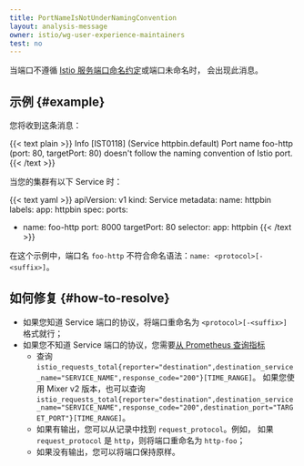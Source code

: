 ```yaml
---
title: PortNameIsNotUnderNamingConvention
layout: analysis-message
owner: istio/wg-user-experience-maintainers
test: no
---
```


当端口不遵循 [Istio 服务端口命名约定](/zh/docs/ops/configuration/traffic-management/protocol-selection/)或端口未命名时，
会出现此消息。

## 示例 {#example}

您将收到这条消息：

{{< text plain >}}
Info [IST0118] (Service httpbin.default) Port name foo-http (port: 80, targetPort: 80) doesn't follow the naming convention of Istio port.
{{< /text >}}

当您的集群有以下 Service 时：

{{< text yaml >}}
apiVersion: v1
kind: Service
metadata:
  name: httpbin
  labels:
    app: httpbin
spec:
  ports:
  - name: foo-http
    port: 8000
    targetPort: 80
  selector:
    app: httpbin
{{< /text >}}

在这个示例中，端口名 `foo-http` 不符合命名语法：`name: <protocol>[-<suffix>]`。

## 如何修复 {#how-to-resolve}

- 如果您知道 Service 端口的协议，将端口重命名为 `<protocol>[-<suffix>]` 格式就行；
- 如果您不知道 Service 端口的协议，您需要[从 Prometheus 查询指标](/zh/docs/tasks/observability/metrics/querying-metrics/)
    - 查询 `istio_requests_total{reporter="destination",destination_service_name="SERVICE_NAME",response_code="200"}[TIME_RANGE]`。
      如果您使用 Mixer v2 版本，也可以查询
      `istio_requests_total{reporter="destination",destination_service_name="SERVICE_NAME",response_code="200",destination_port="TARGET_PORT"}[TIME_RANGE]`。
    - 如果有输出，您可以从记录中找到 `request_protocol`。例如，
      如果 `request_protocol` 是 `http`，则将端口重命名为 `http-foo`；
    - 如果没有输出，您可以将端口保持原样。
